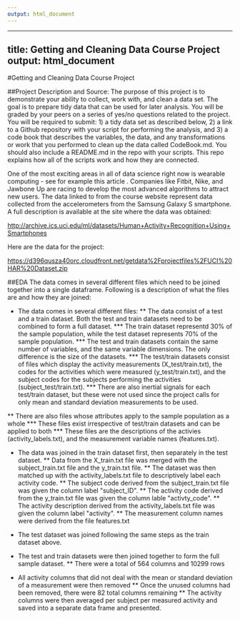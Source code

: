 ```yaml
---
output: html_document
---
```

  ---
  title: Getting and Cleaning Data Course Project
  output: html_document
  ---

#Getting and Cleaning Data Course Project

##Project Description and Source:
The purpose of this project is to demonstrate your ability to collect, work with, and clean a data set. The goal is to prepare tidy data that can be used for later analysis. You will be graded by your peers on a series of yes/no questions related to the project. You will be required to submit: 1) a tidy data set as described below, 2) a link to a Github repository with your script for performing the analysis, and 3) a code book that describes the variables, the data, and any transformations or work that you performed to clean up the data called CodeBook.md. You should also include a README.md in the repo with your scripts. This repo explains how all of the scripts work and how they are connected.

One of the most exciting areas in all of data science right now is wearable computing - see for example this article . Companies like Fitbit, Nike, and Jawbone Up are racing to develop the most advanced algorithms to attract new users. The data linked to from the course website represent data collected from the accelerometers from the Samsung Galaxy S smartphone. A full description is available at the site where the data was obtained:

http://archive.ics.uci.edu/ml/datasets/Human+Activity+Recognition+Using+Smartphones

Here are the data for the project:

https://d396qusza40orc.cloudfront.net/getdata%2Fprojectfiles%2FUCI%20HAR%20Dataset.zip

##EDA
The data comes in several different files which need to be joined together into a single dataframe. Following is a description of what the files are and how they are joined:

* The data comes in several different files:
** The data consist of a test and a train dataset.  Both the test and train datasets need to be combined to form a full dataset.
***  The train dataset representd 30% of the sample population, while the test dataset represents 70% of the sample population.
***  The test and train datasets contain the same number of variables, and the same variable dimensions.  The only difference is the size of the datasets.
*** The test/train datasets consist of files which display the activity measurements (X_test/train.txt), the codes for the activities which were measured (y_test/train.txt), and the subject codes for the subjects performing the activities (subject_test/train.txt).
*** There are also inertial signals for each test/train dataset, but these were not used since the project calls for only mean and standard deviation measurements to be used.

**  There are also files whose attributes apply to the sample population as a whole
*** These files exist irrespective of test/train datasets and can be applied to both
*** These files are the descriptions of the activies (activity_labels.txt), and the measurement variable names (features.txt).

* The data was joined in the train dataset first, then separately in the test dataset.
**  Data from the X_train.txt file was merged with the subject_train.txt file and the y_train.txt file.
**  The dataset was then matched up with the activity_labels.txt file to descriptively label each activity code.
**  The subject code derived from the subject_train.txt file was given the column label "subject_ID".
**  The activity code derived from the y_train.txt file was given the column lable "activty_code".
**  The activity description derived from the activity_labels.txt file was given the column label "activity".
**  The measurement column names were derived from the file features.txt

* The test dataset was joined following the same steps as the train dataset above.
* The test and train datasets were then joined together to form the full sample dataset.
**  There were a total of 564 columns and 10299 rows

* All activity columns that did not deal with the mean or standard deviation of a measurement were then removed 
**  Once the unused columns had been removed, there were 82 total columns remaining
**  The activity columns were then averaged per subject per measured activity and saved into a separate data frame and presented.



